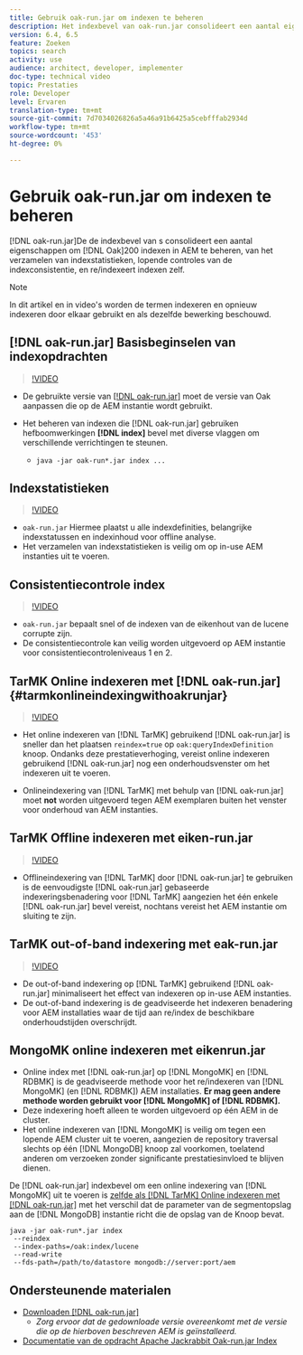 ```yaml
---
title: Gebruik oak-run.jar om indexen te beheren
description: Het indexbevel van oak-run.jar consolideert een aantal eigenschappen om indexen van het Eak in AEM te beheren, van het verzamelen van indexstatistieken, het runnen van indexconsistentiecontroles, en re/indexeert indexen zelf.
version: 6.4, 6.5
feature: Zoeken
topics: search
activity: use
audience: architect, developer, implementer
doc-type: technical video
topic: Prestaties
role: Developer
level: Ervaren
translation-type: tm+mt
source-git-commit: 7d7034026826a5a46a91b6425a5cebfffab2934d
workflow-type: tm+mt
source-wordcount: '453'
ht-degree: 0%

---
```



# Gebruik oak-run.jar om indexen te beheren

[!DNL oak-run.jar]De de indexbevel van s consolideert een aantal eigenschappen om  [!DNL Oak]200 indexen in AEM te beheren, van het verzamelen van indexstatistieken, lopende controles van de indexconsistentie, en re/indexeert indexen zelf.

>[!NOTE]
>
>In dit artikel en in video&#39;s worden de termen indexeren en opnieuw indexeren door elkaar gebruikt en als dezelfde bewerking beschouwd.

## [!DNL oak-run.jar] Basisbeginselen van indexopdrachten

>[!VIDEO](https://video.tv.adobe.com/v/21475/?quality=9&learn=on)

* De gebruikte versie van [[!DNL oak-run.jar]](https://repository.apache.org/service/local/artifact/maven/redirect?r=releases&amp;g=org.apache.jackrabbit&amp;a=oak-run&amp;v=1.8.0) moet de versie van Oak aanpassen die op de AEM instantie wordt gebruikt.
* Het beheren van indexen die [!DNL oak-run.jar] gebruiken hefboomwerkingen **[!DNL index]** bevel met diverse vlaggen om verschillende verrichtingen te steunen.

   * `java -jar oak-run*.jar index ...`

## Indexstatistieken

>[!VIDEO](https://video.tv.adobe.com/v/21477/?quality=12&learn=on)

* `oak-run.jar` Hiermee plaatst u alle indexdefinities, belangrijke indexstatussen en indexinhoud voor offline analyse.
* Het verzamelen van indexstatistieken is veilig om op in-use AEM instanties uit te voeren.

## Consistentiecontrole index

>[!VIDEO](https://video.tv.adobe.com/v/21476/?quality=12&learn=on)

* `oak-run.jar` bepaalt snel of de indexen van de eikenhout van de lucene corrupte zijn.
* De consistentiecontrole kan veilig worden uitgevoerd op AEM instantie voor consistentiecontroleniveaus 1 en 2.

## TarMK Online indexeren met [!DNL oak-run.jar] {#tarmkonlineindexingwithoakrunjar}

>[!VIDEO](https://video.tv.adobe.com/v/21479/?quality=12&learn=on)

* Het online indexeren van [!DNL TarMK] gebruikend [!DNL oak-run.jar] is sneller dan het plaatsen `reindex=true` op `oak:queryIndexDefinition` knoop. Ondanks deze prestatieverhoging, vereist online indexeren gebruikend [!DNL oak-run.jar] nog een onderhoudsvenster om het indexeren uit te voeren.

* Onlineindexering van [!DNL TarMK] met behulp van [!DNL oak-run.jar] moet **not** worden uitgevoerd tegen AEM exemplaren buiten het venster voor onderhoud van AEM instanties.

## TarMK Offline indexeren met eiken-run.jar

>[!VIDEO](https://video.tv.adobe.com/v/21478/?quality=12&learn=on)

* Offlineindexering van [!DNL TarMK] door [!DNL oak-run.jar] te gebruiken is de eenvoudigste [!DNL oak-run.jar] gebaseerde indexeringsbenadering voor [!DNL TarMK] aangezien het één enkele [!DNL oak-run.jar] bevel vereist, nochtans vereist het AEM instantie om sluiting te zijn.

## TarMK out-of-band indexering met eak-run.jar

>[!VIDEO](https://video.tv.adobe.com/v/21480/?quality=12&learn=on)

* De out-of-band indexering op [!DNL TarMK] gebruikend [!DNL oak-run.jar] minimaliseert het effect van indexeren op in-use AEM instanties.
* De out-of-band indexering is de geadviseerde het indexeren benadering voor AEM installaties waar de tijd aan re/index de beschikbare onderhoudstijden overschrijdt.

## MongoMK online indexeren met eikenrun.jar

* Online index met [!DNL oak-run.jar] op [!DNL MongoMK] en [!DNL RDBMK] is de geadviseerde methode voor het re/indexeren van [!DNL MongoMK] (en [!DNL RDBMK]) AEM installaties. **Er mag geen andere methode worden gebruikt voor  [!DNL MongoMK] of  [!DNL RDBMK].**
* Deze indexering hoeft alleen te worden uitgevoerd op één AEM in de cluster.
* Het online indexeren van [!DNL MongoMK] is veilig om tegen een lopende AEM cluster uit te voeren, aangezien de repository traversal slechts op één [!DNL MongoDB] knoop zal voorkomen, toelatend anderen om verzoeken zonder significante prestatiesinvloed te blijven dienen.

De [!DNL oak-run.jar] indexbevel om een online indexering van [!DNL MongoMK] uit te voeren is [zelfde als  [!DNL TarMK] Online indexeren met [!DNL oak-run.jar]](#tarmkonlineindexingwithoakrunjar) met het verschil dat de parameter van de segmentopslag aan de [!DNL MongoDB] instantie richt die de opslag van de Knoop bevat.

```
java -jar oak-run*.jar index
 --reindex
 --index-paths=/oak:index/lucene
 --read-write
 --fds-path=/path/to/datastore mongodb://server:port/aem
```

## Ondersteunende materialen

* [Downloaden [!DNL oak-run.jar]](https://repository.apache.org/#nexus-search;gav~org.apache.jackrabbit~oak-run~~~~kw,versionexpand)
   * *Zorg ervoor dat de gedownloade versie overeenkomt met de versie die op de hierboven beschreven AEM is geïnstalleerd.*
* [Documentatie van de opdracht Apache Jackrabbit Oak-run.jar Index](https://jackrabbit.apache.org/oak/docs/query/oak-run-indexing.html)
